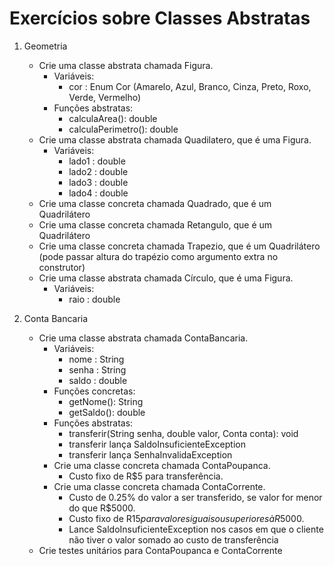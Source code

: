 # Exercícios sobre Classes Abstratas

1. Geometria
    - Crie uma classe abstrata chamada Figura. 
        - Variáveis:
            - cor : Enum Cor (Amarelo, Azul, Branco, Cinza, Preto, Roxo, Verde, Vermelho)
        - Funções abstratas:
            - calculaArea(): double
            - calculaPerimetro(): double
    - Crie uma classe abstrata chamada Quadilatero, que é uma Figura. 
        - Variáveis:
            - lado1 : double
            - lado2 : double
            - lado3 : double
            - lado4 : double
    - Crie uma classe concreta chamada Quadrado, que é um Quadrilátero
    - Crie uma classe concreta chamada Retangulo, que é um Quadrilátero
    - Crie uma classe concreta chamada Trapezio, que é um Quadrilátero (pode passar altura do trapézio como argumento extra no construtor)
    - Crie uma classe abstrata chamada Círculo, que é uma Figura. 
        - Variáveis:
            - raio : double


2.  Conta Bancaria           
    - Crie uma classe abstrata chamada ContaBancaria. 
        - Variáveis:
            - nome : String
            - senha : String
            - saldo : double
        - Funções concretas:
            - getNome(): String
            - getSaldo(): double 
        - Funções abstratas:
            - transferir(String senha, double valor, Conta conta): void
            - transferir lança SaldoInsuficienteException
            - transferir lança SenhaInvalidaException
        - Crie uma classe concreta chamada ContaPoupanca.
            - Custo fixo de R$5 para transferência. 
        - Crie uma classe concreta chamada ContaCorrente.
            - Custo de 0.25% do valor a ser transferido, se valor for menor do que R$5000.
            - Custo fixo de R$15 para valores iguais ou superiores à R$5000. 
            - Lance SaldoInsuficienteException nos casos em que o cliente não tiver o valor somado ao custo de transferência
    - Crie testes unitários para ContaPoupanca e ContaCorrente
    
    
        
